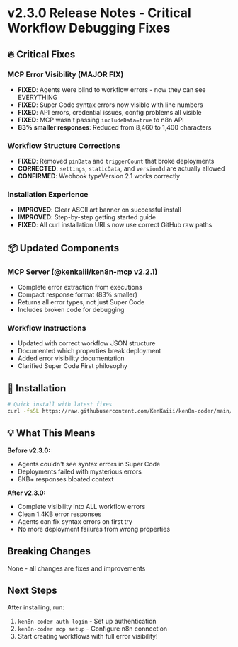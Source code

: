 # v2.3.0 Release Notes - Critical Workflow Debugging Fixes

## 🔥 Critical Fixes

### MCP Error Visibility (MAJOR FIX)
- **FIXED**: Agents were blind to workflow errors - now they can see EVERYTHING
- **FIXED**: Super Code syntax errors now visible with line numbers
- **FIXED**: API errors, credential issues, config problems all visible
- **FIXED**: MCP wasn't passing `includeData=true` to n8n API
- **83% smaller responses**: Reduced from 8,460 to 1,400 characters

### Workflow Structure Corrections
- **FIXED**: Removed `pinData` and `triggerCount` that broke deployments
- **CORRECTED**: `settings`, `staticData`, and `versionId` are actually allowed
- **CONFIRMED**: Webhook typeVersion 2.1 works correctly

### Installation Experience
- **IMPROVED**: Clear ASCII art banner on successful install
- **IMPROVED**: Step-by-step getting started guide
- **FIXED**: All curl installation URLs now use correct GitHub raw paths

## 📦 Updated Components

### MCP Server (@kenkaiii/ken8n-mcp v2.2.1)
- Complete error extraction from executions
- Compact response format (83% smaller)
- Returns all error types, not just Super Code
- Includes broken code for debugging

### Workflow Instructions
- Updated with correct workflow JSON structure
- Documented which properties break deployment
- Added error visibility documentation
- Clarified Super Code First philosophy

## 🚀 Installation

```bash
# Quick install with latest fixes
curl -fsSL https://raw.githubusercontent.com/KenKaiii/ken8n-coder/main/install.sh | bash
```

## 💡 What This Means

**Before v2.3.0:**
- Agents couldn't see syntax errors in Super Code
- Deployments failed with mysterious errors
- 8KB+ responses bloated context

**After v2.3.0:**
- Complete visibility into ALL workflow errors
- Clean 1.4KB error responses
- Agents can fix syntax errors on first try
- No more deployment failures from wrong properties

## Breaking Changes
None - all changes are fixes and improvements

## Next Steps
After installing, run:
1. `ken8n-coder auth login` - Set up authentication
2. `ken8n-coder mcp setup` - Configure n8n connection
3. Start creating workflows with full error visibility!